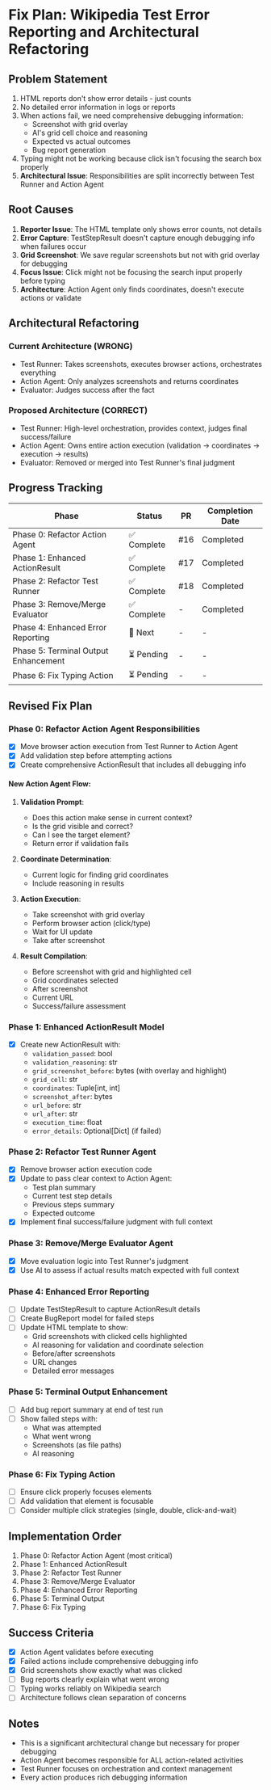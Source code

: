 # Fix Plan: Wikipedia Test Error Reporting and Architectural Refactoring

## Problem Statement

1. HTML reports don't show error details - just counts
2. No detailed error information in logs or reports
3. When actions fail, we need comprehensive debugging information:
   - Screenshot with grid overlay
   - AI's grid cell choice and reasoning
   - Expected vs actual outcomes
   - Bug report generation
4. Typing might not be working because click isn't focusing the search box properly
5. **Architectural Issue**: Responsibilities are split incorrectly between Test Runner and Action Agent

## Root Causes

1. **Reporter Issue**: The HTML template only shows error counts, not details
2. **Error Capture**: TestStepResult doesn't capture enough debugging info when failures occur
3. **Grid Screenshot**: We save regular screenshots but not with grid overlay for debugging
4. **Focus Issue**: Click might not be focusing the search input properly before typing
5. **Architecture**: Action Agent only finds coordinates, doesn't execute actions or validate

## Architectural Refactoring

### Current Architecture (WRONG)
- Test Runner: Takes screenshots, executes browser actions, orchestrates everything
- Action Agent: Only analyzes screenshots and returns coordinates
- Evaluator: Judges success after the fact

### Proposed Architecture (CORRECT)
- Test Runner: High-level orchestration, provides context, judges final success/failure
- Action Agent: Owns entire action execution (validation → coordinates → execution → results)
- Evaluator: Removed or merged into Test Runner's final judgment

## Progress Tracking

| Phase | Status | PR | Completion Date |
|-------|--------|----|----|
| Phase 0: Refactor Action Agent | ✅ Complete | #16 | Completed |
| Phase 1: Enhanced ActionResult | ✅ Complete | #17 | Completed |
| Phase 2: Refactor Test Runner | ✅ Complete | #18 | Completed |
| Phase 3: Remove/Merge Evaluator | ✅ Complete | - | Completed |
| Phase 4: Enhanced Error Reporting | 🔄 Next | - | - |
| Phase 5: Terminal Output Enhancement | ⏳ Pending | - | - |
| Phase 6: Fix Typing Action | ⏳ Pending | - | - |

## Revised Fix Plan

### Phase 0: Refactor Action Agent Responsibilities
- [x] Move browser action execution from Test Runner to Action Agent
- [x] Add validation step before attempting actions
- [x] Create comprehensive ActionResult that includes all debugging info

#### New Action Agent Flow:
1. **Validation Prompt**: 
   - Does this action make sense in current context?
   - Is the grid visible and correct?
   - Can I see the target element?
   - Return error if validation fails

2. **Coordinate Determination**:
   - Current logic for finding grid coordinates
   - Include reasoning in results

3. **Action Execution**:
   - Take screenshot with grid overlay
   - Perform browser action (click/type)
   - Wait for UI update
   - Take after screenshot

4. **Result Compilation**:
   - Before screenshot with grid and highlighted cell
   - Grid coordinates selected
   - After screenshot
   - Current URL
   - Success/failure assessment

### Phase 1: Enhanced ActionResult Model
- [x] Create new ActionResult with:
  - `validation_passed`: bool
  - `validation_reasoning`: str
  - `grid_screenshot_before`: bytes (with overlay and highlight)
  - `grid_cell`: str
  - `coordinates`: Tuple[int, int]
  - `screenshot_after`: bytes
  - `url_before`: str
  - `url_after`: str
  - `execution_time`: float
  - `error_details`: Optional[Dict] (if failed)

### Phase 2: Refactor Test Runner Agent
- [x] Remove browser action execution code
- [x] Update to pass clear context to Action Agent:
  - Test plan summary
  - Current test step details
  - Previous steps summary
  - Expected outcome
- [x] Implement final success/failure judgment with full context

### Phase 3: Remove/Merge Evaluator Agent
- [x] Move evaluation logic into Test Runner's judgment
- [x] Use AI to assess if actual results match expected with full context

### Phase 4: Enhanced Error Reporting
- [ ] Update TestStepResult to capture ActionResult details
- [ ] Create BugReport model for failed steps
- [ ] Update HTML template to show:
  - Grid screenshots with clicked cells highlighted
  - AI reasoning for validation and coordinate selection
  - Before/after screenshots
  - URL changes
  - Detailed error messages

### Phase 5: Terminal Output Enhancement
- [ ] Add bug report summary at end of test run
- [ ] Show failed steps with:
  - What was attempted
  - What went wrong
  - Screenshots (as file paths)
  - AI reasoning

### Phase 6: Fix Typing Action
- [ ] Ensure click properly focuses elements
- [ ] Add validation that element is focusable
- [ ] Consider multiple click strategies (single, double, click-and-wait)

## Implementation Order

1. Phase 0: Refactor Action Agent (most critical)
2. Phase 1: Enhanced ActionResult
3. Phase 2: Refactor Test Runner
4. Phase 3: Remove/Merge Evaluator
5. Phase 4: Enhanced Error Reporting
6. Phase 5: Terminal Output
7. Phase 6: Fix Typing

## Success Criteria

- [x] Action Agent validates before executing
- [x] Failed actions include comprehensive debugging info
- [x] Grid screenshots show exactly what was clicked
- [ ] Bug reports clearly explain what went wrong
- [ ] Typing works reliably on Wikipedia search
- [ ] Architecture follows clean separation of concerns

## Notes

- This is a significant architectural change but necessary for proper debugging
- Action Agent becomes responsible for ALL action-related activities
- Test Runner focuses on orchestration and context management
- Every action produces rich debugging information